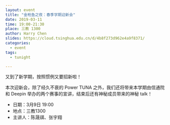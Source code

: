```yaml
---
layout: event
title: "金枪鱼之夜：春季学期迎新会"
date: 2019-03-11
time: 19:00-21:30
place: 三教 1300
author: Harry Chen
slides: https://cloud.tsinghua.edu.cn/d/4b8f273d962e4a9f8371/
categories:
  - event
tags:
  - tunight

---
```

又到了新学期，按照惯例又要招新啦！

本次迎新会，除了经久不衰的 Power TUNA 之外，我们还将带来本学期由信通院和 Deepin 举办的两个赛事的宣讲，结束后还有神秘成员带来的神秘 talk！

* 日期：3月9日 19:00
* 地点：三教1300
* 主讲人：陈晟祺、张宇翔
